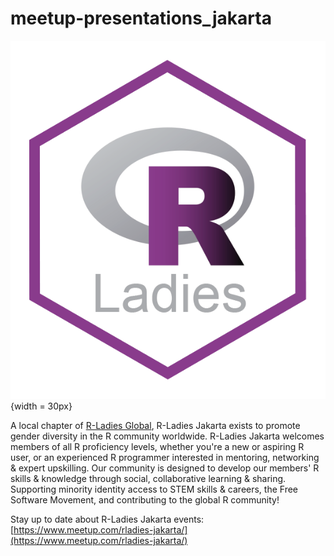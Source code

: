 # meetup-presentations_jakarta

![Alt text](./sticker_rladies.png){width = 30px}

A local chapter of [R-Ladies Global](https://rladies.org/), R-Ladies Jakarta exists to promote gender diversity in the R community worldwide. R-Ladies Jakarta welcomes members of all R proficiency levels, whether you're a new or aspiring R user, or an experienced R programmer interested in mentoring, networking & expert upskilling. Our community is designed to develop our members' R skills & knowledge through social, collaborative learning & sharing. Supporting minority identity access to STEM skills & careers, the Free Software Movement, and contributing to the global R community!   

Stay up to date about R-Ladies Jakarta events: [https://www.meetup.com/rladies-jakarta/](https://www.meetup.com/rladies-jakarta/)

